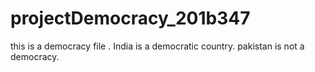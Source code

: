 # projectDemocracy_201b347
this is a democracy file .
India is a democratic country.
pakistan is not a democracy.
